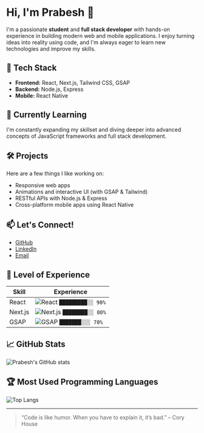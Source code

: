 # Hi, I'm Prabesh 👋

I'm a passionate **student** and **full stack developer** with hands-on experience in building modern web and mobile applications. I enjoy turning ideas into reality using code, and I'm always eager to learn new technologies and improve my skills.

## 🚀 Tech Stack

- **Frontend:** React, Next.js, Tailwind CSS, GSAP
- **Backend:** Node.js, Express
- **Mobile:** React Native

## 🌱 Currently Learning

I'm constantly expanding my skillset and diving deeper into advanced concepts of JavaScript frameworks and full stack development.

## 🛠️ Projects

Here are a few things I like working on:
- Responsive web apps
- Animations and interactive UI (with GSAP & Tailwind)
- RESTful APIs with Node.js & Express
- Cross-platform mobile apps using React Native

## 📫 Let's Connect!

- [GitHub](https://github.com/prabesh340)
- [LinkedIn](https://www.linkedin.com/in/prabesh-panta-2a449436a/) 
- [Email](mailto:prabeshpanta340@gmail.com)

## 🚀 Level of Experience

| Skill     | Experience                                      |
|-----------|------------------------------------------------|
| React     | ![React](https://img.shields.io/badge/-90%25-61dafb?style=flat&logo=react&logoColor=black) `█████████░░ 90%` |
| Next.js   | ![Next.js](https://img.shields.io/badge/-80%25-000000?style=flat&logo=next.js&logoColor=white) `████████░░ 80%` |
| GSAP      | ![GSAP](https://img.shields.io/badge/-70%25-88ce02?style=flat&logo=greensock&logoColor=white) `███████░░░ 70%` |

<!--
You can adjust the percentages and the bar graphics to reflect your actual experience.
You may also add or remove skills as needed!
-->
## 📈 GitHub Stats

![Prabesh's GitHub stats](https://github-readme-stats.vercel.app/api?username=prabesh340&show_icons=true&theme=radical)

## 🏆 Most Used Programming Languages

![Top Langs](https://github-readme-stats.vercel.app/api/top-langs/?username=prabesh340&layout=compact&theme=tokyonight)

<!--
This badge uses your GitHub username to display your most-used languages across your repositories.
You can customize the theme or layout by changing the URL parameters.
-->

---

> “Code is like humor. When you have to explain it, it’s bad.” – Cory House
